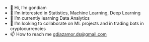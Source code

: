 - 👋 Hi, I’m gondiam 
- 👀 I’m interested in Statistics, Machine Learning, Deep Learning
- 🌱 I’m currently learning Data Analytics 
- 💞️ I’m looking to collaborate on ML projects and in trading bots in cryptocurrencies
- 📫 How to reach me gdiazamor.ds@gmail.com

<!---
gondiam/gondiam is a ✨ special ✨ repository because its `README.md` (this file) appears on your GitHub profile.
You can click the Preview link to take a look at your changes.
--->
